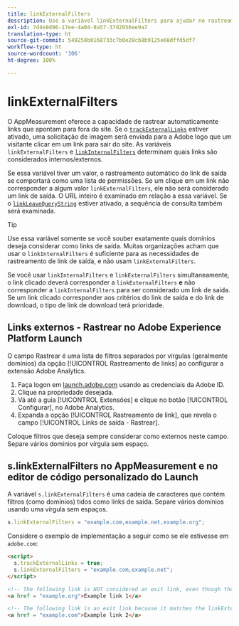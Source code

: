 ```yaml
---
title: linkExternalFilters
description: Use a variável linkExternalFilters para ajudar no rastreamento automático do link de saída.
exl-id: 7d4e8d96-17ee-4a04-9a57-37d2056ee9a7
translation-type: ht
source-git-commit: 549258b0168733c7b0e28cb8b9125e68dffd5df7
workflow-type: ht
source-wordcount: '306'
ht-degree: 100%

---
```


# linkExternalFilters

O AppMeasurement oferece a capacidade de rastrear automaticamente links que apontam para fora do site. Se o [`trackExternalLinks`](trackexternallinks.md) estiver ativado, uma solicitação de imagem será enviada para a Adobe logo que um visitante clicar em um link para sair do site. As variáveis `linkExternalFilters` e [`linkInternalFilters`](linkinternalfilters.md) determinam quais links são considerados internos/externos.

Se essa variável tiver um valor, o rastreamento automático do link de saída se comportará como uma lista de permissões. Se um clique em um link não corresponder a algum valor `linkExternalFilters`, ele não será considerado um link de saída. O URL inteiro é examinado em relação a essa variável. Se o [`linkLeaveQueryString`](linkleavequerystring.md) estiver ativado, a sequência de consulta também será examinada.

>[!TIP]
>
>Use essa variável somente se você souber exatamente quais domínios deseja considerar como links de saída. Muitas organizações acham que usar o `linkInternalFilters` é suficiente para as necessidades de rastreamento de link de saída, e não usam `linkExternalFilters`.

Se você usar `linkInternalFilters` e `linkExternalFilters` simultaneamente, o link clicado deverá corresponder a `linkExternalFilters` **e** não corresponder a `linkInternalFilters` para ser considerado um link de saída. Se um link clicado corresponder aos critérios do link de saída e do link de download, o tipo de link de download terá prioridade.

## Links externos - Rastrear no Adobe Experience Platform Launch

O campo Rastrear é uma lista de filtros separados por vírgulas (geralmente domínios) da opção [!UICONTROL Rastreamento de links] ao configurar a extensão Adobe Analytics.

1. Faça logon em [launch.adobe.com](https://launch.adobe.com) usando as credenciais da Adobe ID.
2. Clique na propriedade desejada.
3. Vá até a guia [!UICONTROL Extensões] e clique no botão [!UICONTROL Configurar], no Adobe Analytics.
4. Expanda a opção [!UICONTROL Rastreamento de link], que revela o campo [!UICONTROL Links de saída - Rastrear].

Coloque filtros que deseja sempre considerar como externos neste campo. Separe vários domínios por vírgula sem espaço.

## s.linkExternalFilters no AppMeasurement e no editor de código personalizado do Launch

A variável `s.linkExternalFilters` é uma cadeia de caracteres que contém filtros (como domínios) tidos como links de saída. Separe vários domínios usando uma vírgula sem espaços.

```js
s.linkExternalFilters = "example.com,example.net,example.org";
```

Considere o exemplo de implementação a seguir como se ele estivesse em `adobe.com`:

```html
<script>
  s.trackExternalLinks = true;
  s.linkExternalFilters = "example.com,example.net";
</script>

<!-- The following link is NOT considered an exit link, even though the link is outside adobe.com -->
<a href = "example.org">Example link 1</a>

<!-- The following link is an exit link because it matches the linkExternalFilters allowlist -->
<a href = "example.com">Example link 2</a>
```
